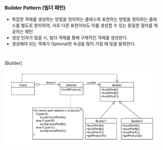 
### Builder Pattern (빌더 패턴)


- 복잡한 객체를 생성하는 방법을 정의하는 클래스와 표현하는 방법을 정의하는 클래스를 별도로 분리하여, 서로 다른 표현이라도 이를 생성할 수 있는 동일한 절차를 제공하는 패턴
- 생성 인자가 많을 시, 빌더 객체를 통해 구체적인 객체를 생성한다.
- 생성해야 되는 객체가 Optional한 속성을 많이 가질 때 빛을 발휘한다.

<br>

[Builder]

![builder_class_diagram](src/main/resources/builder-cd.JPG)


<br>

